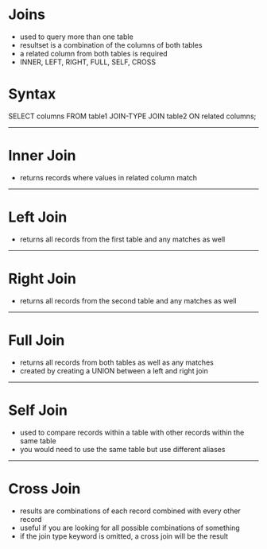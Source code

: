 # Joins
- used to query more than one table
- resultset is a combination of the columns of both tables
- a related column from both tables is required
- INNER, LEFT, RIGHT, FULL, SELF, CROSS

# Syntax
SELECT columns
FROM table1
JOIN-TYPE JOIN table2
ON related columns;

---

# Inner Join
- returns records where values in related column match

---

# Left Join
- returns all records from the first table and any matches as well

---

# Right Join
- returns all records from the second table and any matches as well

---

# Full Join
- returns all records from both tables as well as any matches
- created by creating a UNION between a left and right join

---

# Self Join
- used to compare records within a table with other records within the same table
- you would need to use the same table but use different aliases 

---

# Cross Join
- results are combinations of each record combined with every other record
- useful if you are looking for all possible combinations of something
- if the join type keyword is omitted, a cross join will be the result